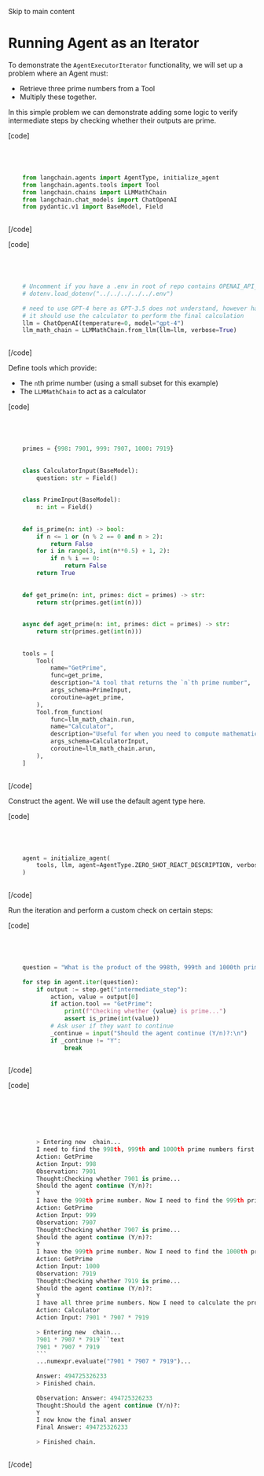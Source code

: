 

Skip to main content

# Running Agent as an Iterator

To demonstrate the `AgentExecutorIterator` functionality, we will set up a problem where an Agent must:

  * Retrieve three prime numbers from a Tool
  * Multiply these together. 

In this simple problem we can demonstrate adding some logic to verify intermediate steps by checking whether their outputs are prime.

[code]
```python




    from langchain.agents import AgentType, initialize_agent  
    from langchain.agents.tools import Tool  
    from langchain.chains import LLMMathChain  
    from langchain.chat_models import ChatOpenAI  
    from pydantic.v1 import BaseModel, Field  
    


```
[/code]


[code]
```python




    # Uncomment if you have a .env in root of repo contains OPENAI_API_KEY  
    # dotenv.load_dotenv("../../../../../.env")  
      
    # need to use GPT-4 here as GPT-3.5 does not understand, however hard you insist, that  
    # it should use the calculator to perform the final calculation  
    llm = ChatOpenAI(temperature=0, model="gpt-4")  
    llm_math_chain = LLMMathChain.from_llm(llm=llm, verbose=True)  
    


```
[/code]


Define tools which provide:

  * The `n`th prime number (using a small subset for this example) 
  * The `LLMMathChain` to act as a calculator

[code]
```python




    primes = {998: 7901, 999: 7907, 1000: 7919}  
      
      
    class CalculatorInput(BaseModel):  
        question: str = Field()  
      
      
    class PrimeInput(BaseModel):  
        n: int = Field()  
      
      
    def is_prime(n: int) -> bool:  
        if n <= 1 or (n % 2 == 0 and n > 2):  
            return False  
        for i in range(3, int(n**0.5) + 1, 2):  
            if n % i == 0:  
                return False  
        return True  
      
      
    def get_prime(n: int, primes: dict = primes) -> str:  
        return str(primes.get(int(n)))  
      
      
    async def aget_prime(n: int, primes: dict = primes) -> str:  
        return str(primes.get(int(n)))  
      
      
    tools = [  
        Tool(  
            name="GetPrime",  
            func=get_prime,  
            description="A tool that returns the `n`th prime number",  
            args_schema=PrimeInput,  
            coroutine=aget_prime,  
        ),  
        Tool.from_function(  
            func=llm_math_chain.run,  
            name="Calculator",  
            description="Useful for when you need to compute mathematical expressions",  
            args_schema=CalculatorInput,  
            coroutine=llm_math_chain.arun,  
        ),  
    ]  
    


```
[/code]


Construct the agent. We will use the default agent type here.

[code]
```python




    agent = initialize_agent(  
        tools, llm, agent=AgentType.ZERO_SHOT_REACT_DESCRIPTION, verbose=True  
    )  
    


```
[/code]


Run the iteration and perform a custom check on certain steps:

[code]
```python




    question = "What is the product of the 998th, 999th and 1000th prime numbers?"  
      
    for step in agent.iter(question):  
        if output := step.get("intermediate_step"):  
            action, value = output[0]  
            if action.tool == "GetPrime":  
                print(f"Checking whether {value} is prime...")  
                assert is_prime(int(value))  
            # Ask user if they want to continue  
            _continue = input("Should the agent continue (Y/n)?:\n")  
            if _continue != "Y":  
                break  
    


```
[/code]


[code]
```python




          
          
        > Entering new  chain...  
        I need to find the 998th, 999th and 1000th prime numbers first.  
        Action: GetPrime  
        Action Input: 998  
        Observation: 7901  
        Thought:Checking whether 7901 is prime...  
        Should the agent continue (Y/n)?:  
        Y  
        I have the 998th prime number. Now I need to find the 999th prime number.  
        Action: GetPrime  
        Action Input: 999  
        Observation: 7907  
        Thought:Checking whether 7907 is prime...  
        Should the agent continue (Y/n)?:  
        Y  
        I have the 999th prime number. Now I need to find the 1000th prime number.  
        Action: GetPrime  
        Action Input: 1000  
        Observation: 7919  
        Thought:Checking whether 7919 is prime...  
        Should the agent continue (Y/n)?:  
        Y  
        I have all three prime numbers. Now I need to calculate the product of these numbers.  
        Action: Calculator  
        Action Input: 7901 * 7907 * 7919  
          
        > Entering new  chain...  
        7901 * 7907 * 7919```text  
        7901 * 7907 * 7919  
        ```  
        ...numexpr.evaluate("7901 * 7907 * 7919")...  
          
        Answer: 494725326233  
        > Finished chain.  
          
        Observation: Answer: 494725326233  
        Thought:Should the agent continue (Y/n)?:  
        Y  
        I now know the final answer  
        Final Answer: 494725326233  
          
        > Finished chain.  
    


```
[/code]


